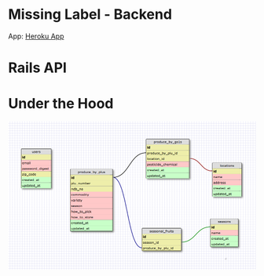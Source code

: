 Missing Label - Backend
===========

App:
[Heroku App](https://missinglavbel.herokuapp.com/)

Rails API
===========



Under the Hood
===========



![schema](app/assets/images/missing_label_schema.png)



